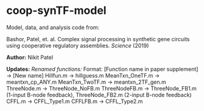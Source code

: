 # coop-synTF-model

Model, data, and analysis code from:

Bashor, Patel, et. al. Complex signal processing in synthetic gene circuits using cooperative regulatory assemblies. *Science* (2019)

**Author:** Nikit Patel

**Updates:**
*Renamed functions:*
Format: [Function name in paper supplement] -> [New name]
Hillfun.m       -> hillguess.m
MeanTxn_OneTF.m -> meantxn_cp_ANY.m
MeanTxn_TwoTF.m -> meantxn_2TF_gen.m
ThreeNode.m     -> ThreeNode_NoFB.m
ThreeNodeFB.m   -> ThreeNode_FB1.m (1-input B-node feedback), ThreeNode_FB2.m (2-input B-node feedback)
CFFL.m          -> CFFL_Type1.m
CFFLFB.m        -> CFFL_Type2.m
